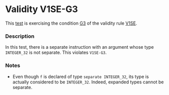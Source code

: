 # Validity V1SE-G3

This [test](.) is exercising the condition [G3](../Readme.md) of the validity rule [V1SE](../../v1se/Readme.md).

### Description

In this test, there is a separate instruction with an argument whose type `INTEGER_32` is not separate. This violates `V1SE-G3`.

### Notes

* Even though `f` is declared of type `separate INTEGER_32`, its type is actually considered to be `INTEGER_32`. Indeed, expanded types cannot be separate.
